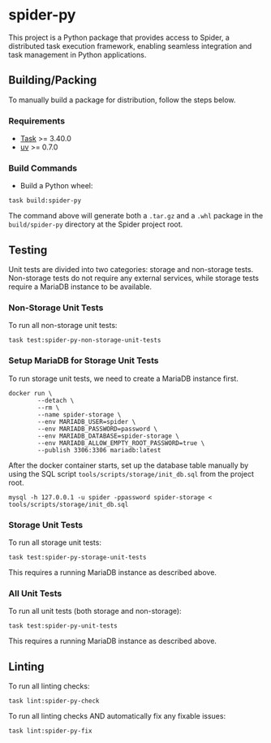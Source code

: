 # spider-py

This project is a Python package that provides access to Spider, a distributed task execution
framework, enabling seamless integration and task management in Python applications.

## Building/Packing

To manually build a package for distribution, follow the steps below.

### Requirements

* [Task] >= 3.40.0
* [uv] >= 0.7.0

### Build Commands

* Build a Python wheel:

```shell
task build:spider-py
```

The command above will generate both a `.tar.gz` and a `.whl` package in the `build/spider-py`
directory at the Spider project root.

## Testing

Unit tests are divided into two categories: storage and non-storage tests. Non-storage tests do not
require any external services, while storage tests require a MariaDB instance to be available.

### Non-Storage Unit Tests

To run all non-storage unit tests:

```shell
task test:spider-py-non-storage-unit-tests
```

### Setup MariaDB for Storage Unit Tests

To run storage unit tests, we need to create a MariaDB instance first.

```shell
docker run \
        --detach \
        --rm \
        --name spider-storage \
        --env MARIADB_USER=spider \
        --env MARIADB_PASSWORD=password \
        --env MARIADB_DATABASE=spider-storage \
        --env MARIADB_ALLOW_EMPTY_ROOT_PASSWORD=true \
        --publish 3306:3306 mariadb:latest
```

After the docker container starts, set up the database table manually by using the SQL script
`tools/scripts/storage/init_db.sql` from the project root.

```shell
mysql -h 127.0.0.1 -u spider -ppassword spider-storage < tools/scripts/storage/init_db.sql
```

### Storage Unit Tests

To run all storage unit tests:

```shell
task test:spider-py-storage-unit-tests
```

This requires a running MariaDB instance as described above.

### All Unit Tests

To run all unit tests (both storage and non-storage):

```shell
task test:spider-py-unit-tests
```

This requires a running MariaDB instance as described above.

## Linting

To run all linting checks:

```shell
task lint:spider-py-check
```

To run all linting checks AND automatically fix any fixable issues:

```shell
task lint:spider-py-fix
```

[Task]: https://taskfile.dev
[uv]: https://docs.astral.sh/uv/
